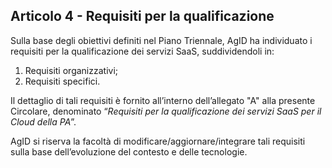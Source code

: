 ## Articolo 4 - Requisiti per la qualificazione

Sulla base degli obiettivi definiti nel Piano Triennale, AgID ha individuato i
requisiti per la qualificazione dei servizi SaaS, suddividendoli in:


1. Requisiti organizzativi;
2. Requisiti specifici.

Il dettaglio di tali requisiti è fornito all’interno dell’allegato "A" alla
presente Circolare, denominato “*Requisiti per la qualificazione dei servizi
SaaS per il Cloud della PA*”.

AgID si riserva la facoltà di modificare/aggiornare/integrare tali requisiti
sulla base dell’evoluzione del contesto e delle tecnologie.

